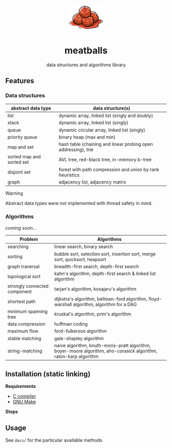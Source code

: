 <div align="center">
  <img width="120px" src="docs/meatballs.png">
  <h1>meatballs</h1>
  <p>data structures and algorithms library</p>
</div>

## Features

### Data structures

| abstract data type        | data structure(s)                                              |
|---------------------------|----------------------------------------------------------------|
| list                      | dynamic array, linked list (singly and doubly)                 |
| stack                     | dynamic array, linked list (singly)                            |
| queue                     | dynamic circular array, linked list (singly)                   |
| priority queue            | binary heap (max and min)                                      |
| map and set               | hash table (chaining and linear probing open addressing), trie |
| sorted map and sorted set | AVL tree, red-black tree, in-memory b-tree                     |
| disjoint set              | forest with path compression and union by rank heuristics      |
| graph                     | adjacency list, adjacency matrix                               |

> [!WARNING]  
> Abstract data types were not implemented with thread safety in mind.

### Algorithms

*coming soon...*

| Problem           | Algorithms                                                                                                        |
| ---------------------------- | ----------------------------------------------------------------------------------------------------------------- |
| searching                    | linear search, binary search                                                                                      |
| sorting                      | bubble sort, selection sort, insertion sort, merge sort, quicksort, heapsort                                      |
| graph traversal              | breadth-first search, depth-first search                                                                          |
| topological sort             | kahn's algorithm, depth-first search & linked list algorithm                                                      |
| strongly connected component | tarjan's algorithm, kosajaru's algorithm                                                                          |
| shortest path                | dijkstra's algorithm, bellman-ford algorithm, floyd-warshall algorithm, algorithm for a DAG                                  |
| minimum spanning tree        | kruskal's algorithm, prim's algorithm                                                                             |
| data compression             | huffman coding                                                                                                    |
| maximum flow                 | ford-fulkerson algorithm                                                                                          |
| stable matching              | gale-shapley algorithm                                                                                            |
| string-matching              | naive algorithm, knuth-moris-pratt algorithm, boyer-moore algorithm, aho-corasick algorithm, rabin-karp algorithm |

## Installation (static linking)

**Requirements**

- [C compiler](https://gcc.gnu.org/)
- [GNU Make](https://www.gnu.org/software/make/)

**Steps**

## Usage

See `docs/` for the particular available methods

